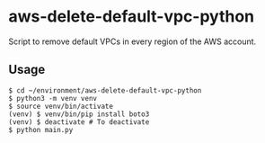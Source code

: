 # aws-delete-default-vpc-python

Script to remove default VPCs in every region of the AWS account.

## Usage
```
$ cd ~/environment/aws-delete-default-vpc-python
$ python3 -m venv venv
$ source venv/bin/activate
(venv) $ venv/bin/pip install boto3
(venv) $ deactivate # To deactivate
$ python main.py
```